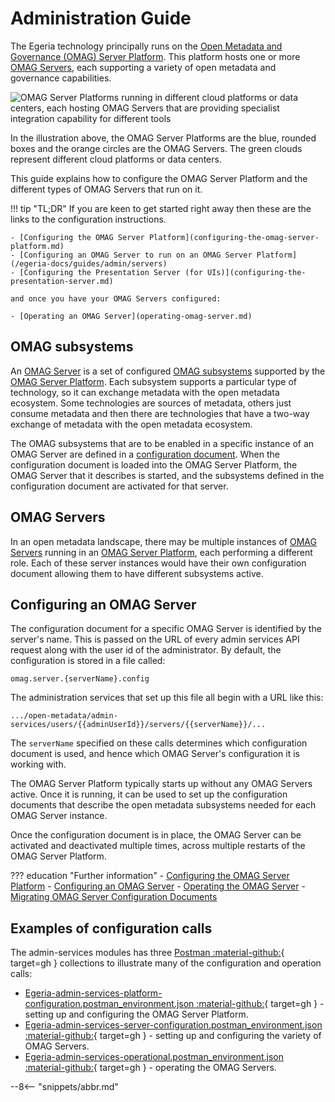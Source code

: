 <!-- SPDX-License-Identifier: CC-BY-4.0 -->
<!-- Copyright Contributors to the Egeria project. -->

# Administration Guide

The Egeria technology principally runs on the [Open Metadata and Governance (OMAG) Server Platform](/egeria-docs/concepts/omag-server-platform). This platform hosts one or more [OMAG Servers](/egeria-docs/concepts/omag-server), each supporting a variety of open metadata and governance capabilities.

![OMAG Server Platforms running in different cloud platforms or data centers, each hosting OMAG Servers that are providing specialist integration capability for different tools](/egeria-docs/introduction/egeria-distributed-operation.svg)

In the illustration above, the OMAG Server Platforms are the blue, rounded boxes and the orange circles are the OMAG Servers. The green clouds represent different cloud platforms or data centers.

This guide explains how to configure the OMAG Server Platform and the different types of OMAG Servers that run on it.

!!! tip "TL;DR"
    If you are keen to get started right away then these are the links to the configuration instructions.

    - [Configuring the OMAG Server Platform](configuring-the-omag-server-platform.md)
    - [Configuring an OMAG Server to run on an OMAG Server Platform](/egeria-docs/guides/admin/servers)
    - [Configuring the Presentation Server (for UIs)](configuring-the-presentation-server.md)

    and once you have your OMAG Servers configured:

    - [Operating an OMAG Server](operating-omag-server.md)

## OMAG subsystems

An [OMAG Server](/egeria-docs/concepts/omag-server) is a set of configured [OMAG subsystems](/egeria-docs/concepts/omag-subsystem) supported by the [OMAG Server Platform](/egeria-docs/concepts/omag-server-platform). Each subsystem supports a particular type of technology, so it can exchange metadata with the open metadata ecosystem. Some technologies are sources of metadata, others just consume metadata and then there are technologies that have a two-way exchange of metadata with the open metadata ecosystem.

The OMAG subsystems that are to be enabled in a specific instance of an OMAG Server are defined in a [configuration document](/egeria-docs/concepts/configuration-document). When the configuration document is loaded into the OMAG Server Platform, the OMAG Server that it describes is started, and the subsystems defined in the configuration document are activated for that server.

## OMAG Servers

In an open metadata landscape, there may be multiple instances of [OMAG Servers](/egeria-docs/concepts/omag-server) running in an [OMAG Server Platform](/egeria-docs/concepts/omag-server-platform), each performing a different role. Each of these server instances would have their own configuration document allowing them to have different subsystems active.

## Configuring an OMAG Server

The configuration document for a specific OMAG Server is identified by the server's name. This is passed on the URL of every admin services API request along with the user id of the administrator. By default, the configuration is stored in a file called:

```
omag.server.{serverName}.config
```

The administration services that set up this file all begin with a URL like this:

```
.../open-metadata/admin-services/users/{{adminUserId}}/servers/{{serverName}}/...
```

The `serverName` specified on these calls determines which configuration document is used, and hence which OMAG Server's configuration it is working with.

The OMAG Server Platform typically starts up without any OMAG Servers active. Once it is running, it can be used to set up the configuration documents that describe the open metadata subsystems needed for each OMAG Server instance.

Once the configuration document is in place, the OMAG Server can be activated and deactivated multiple times, across multiple restarts of the OMAG Server Platform.

??? education "Further information"
    - [Configuring the OMAG Server Platform](configuring-the-omag-server-platform.md)
    - [Configuring an OMAG Server](/egeria-docs/guides/admin/servers)
    - [Operating the OMAG Server](operating-omag-server.md)
    - [Migrating OMAG Server Configuration Documents](../migration/migrating-configuration-documents.md)

## Examples of configuration calls

The admin-services modules has three [Postman :material-github:](https://github.com/odpi/egeria/blob/master/developer-resources/tools/Postman.md){ target=gh } collections to illustrate many of the configuration and operation calls:

- [Egeria-admin-services-platform-configuration.postman_environment.json :material-github:](https://raw.githubusercontent.com/odpi/egeria/master/open-metadata-implementation/admin-services/Egeria-admin-services-platform-configuration.postman_collection.json){ target=gh } - setting up and configuring the OMAG Server Platform.
- [Egeria-admin-services-server-configuration.postman_environment.json :material-github:](https://raw.githubusercontent.com/odpi/egeria/master/open-metadata-implementation/admin-services/Egeria-admin-services-server-configuration.postman_collection.json){ target=gh } - setting up and configuring the variety of OMAG Servers.
- [Egeria-admin-services-operational.postman_environment.json :material-github:](https://raw.githubusercontent.com/odpi/egeria/master/open-metadata-implementation/admin-services/Egeria-admin-services-operational.postman_collection.json){ target=gh } - operating the OMAG Servers.

--8<-- "snippets/abbr.md"
